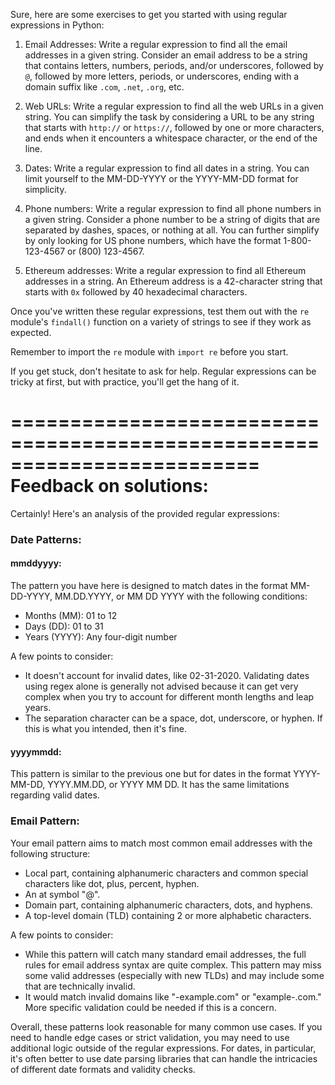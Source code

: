 Sure, here are some exercises to get you started with using regular expressions in Python:

1. Email Addresses:
   Write a regular expression to find all the email addresses in a given string. Consider an email address to be a string that contains letters, numbers, periods, and/or underscores, followed by `@`, followed by more letters, periods, or underscores, ending with a domain suffix like `.com`, `.net`, `.org`, etc.

2. Web URLs:
   Write a regular expression to find all the web URLs in a given string. You can simplify the task by considering a URL to be any string that starts with `http://` or `https://`, followed by one or more characters, and ends when it encounters a whitespace character, or the end of the line.

3. Dates:
   Write a regular expression to find all dates in a string. You can limit yourself to the MM-DD-YYYY or the YYYY-MM-DD format for simplicity.

4. Phone numbers:
   Write a regular expression to find all phone numbers in a given string. Consider a phone number to be a string of digits that are separated by dashes, spaces, or nothing at all. You can further simplify by only looking for US phone numbers, which have the format 1-800-123-4567 or (800) 123-4567.

5. Ethereum addresses:
   Write a regular expression to find all Ethereum addresses in a string. An Ethereum address is a 42-character string that starts with `0x` followed by 40 hexadecimal characters.

Once you've written these regular expressions, test them out with the `re` module's `findall()` function on a variety of strings to see if they work as expected. 

Remember to import the `re` module with `import re` before you start.

If you get stuck, don't hesitate to ask for help. Regular expressions can be tricky at first, but with practice, you'll get the hang of it.





=========================================================================
Feedback on solutions:
=========================================================================
Certainly! Here's an analysis of the provided regular expressions:

### Date Patterns:

#### mmddyyyy:

The pattern you have here is designed to match dates in the format MM-DD-YYYY, MM.DD.YYYY, or MM DD YYYY with the following conditions:
- Months (MM): 01 to 12
- Days (DD): 01 to 31
- Years (YYYY): Any four-digit number

A few points to consider:
- It doesn't account for invalid dates, like 02-31-2020. Validating dates using regex alone is generally not advised because it can get very complex when you try to account for different month lengths and leap years.
- The separation character can be a space, dot, underscore, or hyphen. If this is what you intended, then it's fine.

#### yyyymmdd:

This pattern is similar to the previous one but for dates in the format YYYY-MM-DD, YYYY.MM.DD, or YYYY MM DD. It has the same limitations regarding valid dates.

### Email Pattern:

Your email pattern aims to match most common email addresses with the following structure:
- Local part, containing alphanumeric characters and common special characters like dot, plus, percent, hyphen.
- An at symbol "@".
- Domain part, containing alphanumeric characters, dots, and hyphens.
- A top-level domain (TLD) containing 2 or more alphabetic characters.

A few points to consider:
- While this pattern will catch many standard email addresses, the full rules for email address syntax are quite complex. This pattern may miss some valid addresses (especially with new TLDs) and may include some that are technically invalid.
- It would match invalid domains like "-example.com" or "example-.com." More specific validation could be needed if this is a concern.

Overall, these patterns look reasonable for many common use cases. If you need to handle edge cases or strict validation, you may need to use additional logic outside of the regular expressions. For dates, in particular, it's often better to use date parsing libraries that can handle the intricacies of different date formats and validity checks.